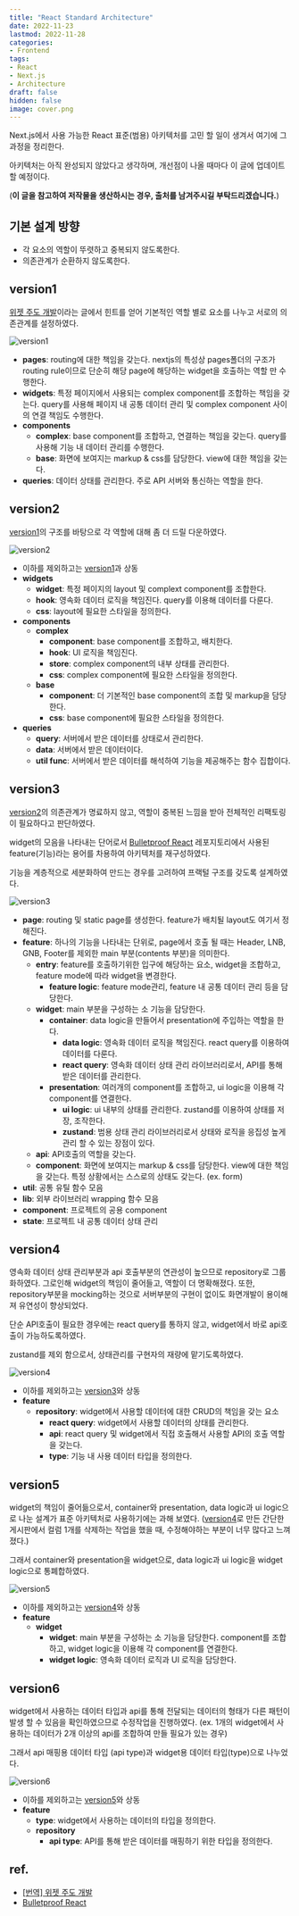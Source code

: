 ```yaml
---
title: "React Standard Architecture"
date: 2022-11-23
lastmod: 2022-11-28
categories:
- Frontend
tags:
- React
- Next.js
- Architecture
draft: false
hidden: false 
image: cover.png
---
```


Next.js에서 사용 가능한 React 표준(범용) 아키텍처를 고민 할 일이 생겨서 여기에 그 과정을 정리한다. 

아키텍처는 아직 완성되지 않았다고 생각하며, 개선점이 나올 때마다 이 글에 업데이트 할 예정이다.

(**이 글을 참고하여 저작물을 생산하시는 경우, 출처를 남겨주시길 부탁드리겠습니다.**)

## 기본 설계 방향

- 각 요소의 역할이 뚜렷하고 중복되지 않도록한다.
- 의존관계가 순환하지 않도록한다.

## version1

[위젯 주도 개발][1]이라는 글에서 힌트를 얻어 기본적인 역할 별로 요소를 나누고 서로의 의존관계를 설정하였다.

![version1](front-archetecture-version1.png)

- **pages**: routing에 대한 책임을 갖는다. nextjs의 특성상 pages폴더의 구조가 routing rule이므로 단순히 해당 page에 해당하는 widget을 호출하는 역할 만 수행한다.
- **widgets**: 특정 페이지에서 사용되는 complex component를 조합하는 책임을 갖는다. query를 사용해 페이지 내 공통 데이터 관리 및 complex component 사이의 연결 책임도 수행한다.
- **components**
    - **complex**: base component를 조합하고, 연결하는 책임을 갖는다. query를 사용해 기능 내 데이터 관리를 수행한다.
    - **base**: 화면에 보여지는 markup & css를 담당한다. view에 대한 책임을 갖는다.
- **queries**: 데이터 상태를 관리한다. 주로 API 서버와 통신하는 역할을 한다.

## version2

[version1](#version1)의 구조를 바탕으로 각 역할에 대해 좀 더 드릴 다운하였다.

![version2](front-archetecture-version2.png)

- 이하를 제외하고는 [version1](#version1)과 상동
- **widgets**
  - **widget**: 특정 페이지의 layout 및 complext component를 조합한다.
  - **hook**: 영속화 데이터 로직을 책임진다. query를 이용해 데이터를 다룬다.
  - **css**: layout에 필요한 스타일을 정의한다.
- **components**
    - **complex**
      - **component**: base component를 조합하고, 배치한다.
      - **hook**: UI 로직을 책임진다. 
      - **store**: complex component의 내부 상태를 관리한다.
      - **css**: complex component에 필요한 스타일을 정의한다.
    - **base**
      - **component**: 더 기본적인 base component의 조합 및 markup을 담당한다.
      - **css**: base component에 필요한 스타일을 정의한다.
- **queries**
  - **query**: 서버에서 받은 데이터를 상태로서 관리한다.
  - **data**: 서버에서 받은 데이터이다.
  - **util func**: 서버에서 받은 데이터를 해석하여 기능을 제공해주는 함수 집합이다.

## version3

[version2](#version2)의 의존관계가 명료하지 않고, 역할이 중복된 느낌을 받아 전체적인 리팩토링이 필요하다고 판단하였다. 

widget의 모음을 나타내는 단어로서 [Bulletproof React][2] 레포지토리에서 사용된 feature(기능)라는 용어를 차용하여 아키텍처를 재구성하였다.

기능을 계층적으로 세분화하여 만드는 경우를 고려하여 프랙털 구조를 갖도록 설계하였다.

![version3](front-archetecture-version3.png)

- **page**: routing 및 static page를 생성한다. feature가 배치될 layout도 여기서 정해진다.
- **feature**: 하나의 기능을 나타내는 단위로, page에서 호출 될 때는 Header, LNB, GNB, Footer를 제외한 main 부분(contents 부분)을 의미한다. 
  - **entry**: feature를 호출하기위한 입구에 해당하는 요소, widget을 조합하고, feature mode에 따라 widget을 변경한다.
    - **feature logic**: feature mode관리, feature 내 공통 데이터 관리 등을 담당한다. 
  - **widget**: main 부분을 구성하는 소 기능을 담당한다.
    - **container**: data logic을 만들어서 presentation에 주입하는 역할을 한다.
      - **data logic**: 영속화 데이터 로직을 책임진다. react query를 이용하여 데이터를 다룬다.
      - **react query**: 영속화 데이터 상태 관리 라이브러리로서, API를 통해 받은 데이터를 관리한다.
    - **presentation**: 여러개의 component를 조합하고, ui logic을 이용해 각 component를 연결한다.
      - **ui logic**: ui 내부의 상태를 관리한다. zustand를 이용하여 상태를 저장, 조작한다.
      - **zustand**: 범용 상태 관리 라이브러리로서 상태와 로직을 응집성 높게 관리 할 수 있는 장점이 있다.
  - **api**: API호출의 역할을 갖는다.
  - **component**: 화면에 보여지는 markup & css를 담당한다. view에 대한 책임을 갖는다. 특정 상황에서는 스스로의 상태도 갖는다. (ex. form)
- **util**: 공통 유틸 함수 모음
- **lib**: 외부 라이브러리 wrapping 함수 모음
- **component**: 프로젝트의 공용 component
- **state**: 프로젝트 내 공통 데이터 상태 관리

## version4

영속화 데이터 상태 관리부분과 api 호출부분의 연관성이 높으므로 repository로 그룹화하였다.
그로인해 widget의 책임이 줄어들고, 역할이 더 명확해졌다. 
또한, repository부분을 mocking하는 것으로 서버부분의 구현이 없이도 화면개발이 용이해져 유연성이 향상되었다.

단순 API호출이 필요한 경우에는 react query를 통하지 않고, widget에서 바로 api호출이 가능하도록하였다.

zustand를 제외 함으로서, 상태관리를 구현자의 재량에 맡기도록하였다.

![version4](front-archetecture-version4.png)

- 이하를 제외하고는 [version3](#version3)와 상동
- **feature**
    - **repository**: widget에서 사용할 데이터에 대한 CRUD의 책임을 갖는 요소
      - **react query**: widget에서 사용할 데이터의 상태를 관리한다.
      - **api**: react query 및 widget에서 직접 호출해서 사용할 API의 호출 역할을 갖는다.
      - **type**: 기능 내 사용 데이터 타입을 정의한다.

## version5

widget의 책임이 줄어듦으로서, container와 presentation, data logic과 ui logic으로 나눈 설계가 표준 아키텍처로 사용하기에는 과해 보였다.
([version4](#version4)로 만든 간단한 게시판에서 컬럼 1개를 삭제하는 작업을 했을 때, 수정해야하는 부분이 너무 많다고 느껴졌다.)

그래서 container와 presentation을 widget으로, data logic과 ui logic을 widget logic으로 통폐합하였다.

![version5](front-archetecture-version5.png)

- 이하를 제외하고는 [version4](#version4)와 상동
- **feature**
    - **widget**
        - **widget**: main 부분을 구성하는 소 기능을 담당한다. component를 조합하고, widget logic을 이용해 각 component를 연결한다.
        - **widget logic**: 영속화 데이터 로직과 UI 로직을 담당한다.

## version6

widget에서 사용하는 데이터 타입과 api를 통해 전달되는 데이터의 형태가 다른 패턴이 발생 할 수 있음을 확인하였으므로 수정작업을 진행하였다.
(ex. 1개의 widget에서 사용하는 데이터가 2개 이상의 api를 조합하여 만들 필요가 있는 경우)

그래서 api 매핑용 데이터 타입 (api type)과 widget용 데이터 타입(type)으로 나누었다.

![version6](front-archetecture-version6.png)

- 이하를 제외하고는 [version5](#version5)와 상동
- **feature**
    - **type**: widget에서 사용하는 데이터의 타입을 정의한다.
    - **repository**
      - **api type**: API를 통해 받은 데이터를 매핑하기 위한 타입을 정의한다.

## ref.

- [[번역] 위젯 주도 개발][1]
- [Bulletproof React][2]

[1]: <https://medium.com/@yujso66/%EB%B2%88%EC%97%AD-%EC%9C%84%EC%A0%AF-%EC%A3%BC%EB%8F%84-%EA%B0%9C%EB%B0%9C-b3e95b261c18> "[번역] 위젯 주도 개발"
[2]: <https://github.com/alan2207/bulletproof-react> "Bulletproof React"

